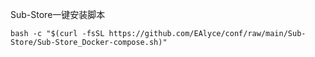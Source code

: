 Sub-Store一键安装脚本

```bash -c "$(curl -fsSL https://github.com/EAlyce/conf/raw/main/Sub-Store/Sub-Store_Docker-compose.sh)"```
